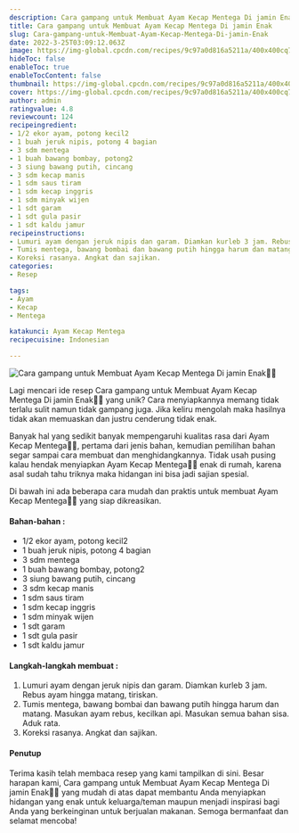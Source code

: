 ```yaml
---
description: Cara gampang untuk Membuat Ayam Kecap Mentega Di jamin Enak"
title: Cara gampang untuk Membuat Ayam Kecap Mentega Di jamin Enak
slug: Cara-gampang-untuk-Membuat-Ayam-Kecap-Mentega-Di-jamin-Enak
date: 2022-3-25T03:09:12.063Z
image: https://img-global.cpcdn.com/recipes/9c97a0d816a5211a/400x400cq70/photo.jpg
hideToc: false
enableToc: true
enableTocContent: false
thumbnail: https://img-global.cpcdn.com/recipes/9c97a0d816a5211a/400x400cq70/photo.jpg
cover: https://img-global.cpcdn.com/recipes/9c97a0d816a5211a/400x400cq70/photo.jpg
author: admin
ratingvalue: 4.8
reviewcount: 124
recipeingredient:
- 1/2 ekor ayam, potong kecil2
- 1 buah jeruk nipis, potong 4 bagian
- 3 sdm mentega
- 1 buah bawang bombay, potong2
- 3 siung bawang putih, cincang
- 3 sdm kecap manis
- 1 sdm saus tiram
- 1 sdm kecap inggris
- 1 sdm minyak wijen
- 1 sdt garam
- 1 sdt gula pasir
- 1 sdt kaldu jamur
recipeinstructions:
- Lumuri ayam dengan jeruk nipis dan garam. Diamkan kurleb 3 jam. Rebus ayam hingga matang, tiriskan.
- Tumis mentega, bawang bombai dan bawang putih hingga harum dan matang. Masukan ayam rebus, kecilkan api. Masukan semua bahan sisa. Aduk rata.
- Koreksi rasanya. Angkat dan sajikan.
categories:
- Resep

tags:
- Ayam
- Kecap
- Mentega

katakunci: Ayam Kecap Mentega
recipecuisine: Indonesian

---
```


![Cara gampang untuk Membuat Ayam Kecap Mentega Di jamin Enak👩‍🍳](https://img-global.cpcdn.com/recipes/9c97a0d816a5211a/400x400cq70/photo.jpg)

Lagi mencari ide resep Cara gampang untuk Membuat Ayam Kecap Mentega Di jamin Enak👩‍🍳 yang unik? Cara menyiapkannya memang tidak terlalu sulit namun tidak gampang juga. Jika keliru mengolah maka hasilnya tidak akan memuaskan dan justru cenderung tidak enak.

Banyak hal yang sedikit banyak mempengaruhi kualitas rasa dari Ayam Kecap Mentega👩‍🍳, pertama dari jenis bahan, kemudian pemilihan bahan segar sampai cara membuat dan menghidangkannya. Tidak usah pusing kalau hendak menyiapkan Ayam Kecap Mentega👩‍🍳 enak di rumah, karena asal sudah tahu triknya maka hidangan ini bisa jadi sajian spesial.

Di bawah ini ada beberapa cara mudah dan praktis untuk membuat Ayam Kecap Mentega👩‍🍳 yang siap dikreasikan.

<!--inarticleads1-->

#### Bahan-bahan :

- 1/2 ekor ayam, potong kecil2
- 1 buah jeruk nipis, potong 4 bagian
- 3 sdm mentega
- 1 buah bawang bombay, potong2
- 3 siung bawang putih, cincang
- 3 sdm kecap manis
- 1 sdm saus tiram
- 1 sdm kecap inggris
- 1 sdm minyak wijen
- 1 sdt garam
- 1 sdt gula pasir
- 1 sdt kaldu jamur

<!--inarticleads2-->

#### Langkah-langkah membuat :

1. Lumuri ayam dengan jeruk nipis dan garam. Diamkan kurleb 3 jam. Rebus ayam hingga matang, tiriskan.
1. Tumis mentega, bawang bombai dan bawang putih hingga harum dan matang. Masukan ayam rebus, kecilkan api. Masukan semua bahan sisa. Aduk rata.
1. Koreksi rasanya. Angkat dan sajikan.

#### Penutup

Terima kasih telah membaca resep yang kami tampilkan di sini. Besar harapan kami, Cara gampang untuk Membuat Ayam Kecap Mentega Di jamin Enak👩‍🍳 yang mudah di atas dapat membantu Anda menyiapkan hidangan yang enak untuk keluarga/teman maupun menjadi inspirasi bagi Anda yang berkeinginan untuk berjualan makanan. Semoga bermanfaat dan selamat mencoba!